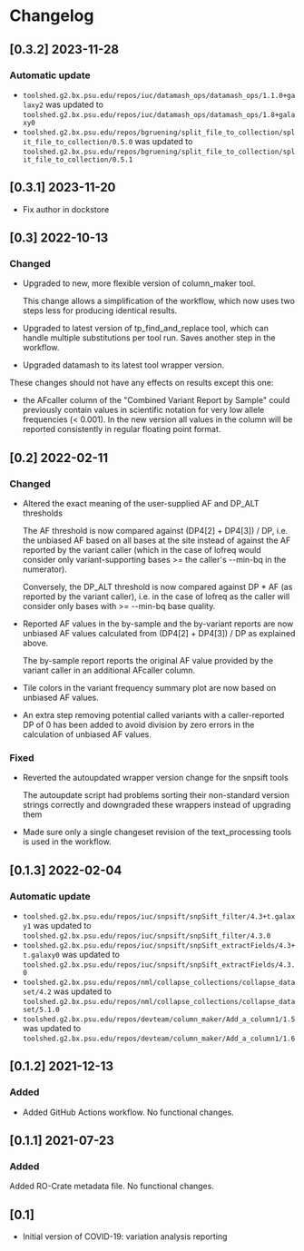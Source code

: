 # Changelog

## [0.3.2] 2023-11-28

### Automatic update
- `toolshed.g2.bx.psu.edu/repos/iuc/datamash_ops/datamash_ops/1.1.0+galaxy2` was updated to `toolshed.g2.bx.psu.edu/repos/iuc/datamash_ops/datamash_ops/1.8+galaxy0`
- `toolshed.g2.bx.psu.edu/repos/bgruening/split_file_to_collection/split_file_to_collection/0.5.0` was updated to `toolshed.g2.bx.psu.edu/repos/bgruening/split_file_to_collection/split_file_to_collection/0.5.1`

## [0.3.1] 2023-11-20

- Fix author in dockstore

## [0.3] 2022-10-13

### Changed

- Upgraded to new, more flexible version of column_maker tool.

  This change allows a simplification of the workflow, which now uses two
  steps less for producing identical results.

- Upgraded to latest version of tp_find_and_replace tool, which can handle
  multiple substitutions per tool run. Saves another step in the workflow.

- Upgraded datamash to its latest tool wrapper version.

These changes should not have any effects on results except this one:

- the AFcaller column of the "Combined Variant Report by Sample" could
  previously contain values in scientific notation for very low allele
  frequencies (< 0.001). In the new version all values in the column will be
  reported consistently in regular floating point format.

## [0.2] 2022-02-11

### Changed

- Altered the exact meaning of the user-supplied AF and DP_ALT thresholds

  The AF threshold is now compared against (DP4[2] + DP4[3]) / DP, i.e. the
  unbiased AF based on all bases at the site instead of against the AF reported
  by the variant caller (which in the case of lofreq would consider only
  variant-supporting bases >= the caller's --min-bq in the numerator).

  Conversely, the DP_ALT threshold is now compared against DP * AF (as reported
  by the variant caller), i.e. in the case of lofreq as the caller will
  consider only bases with >= --min-bq base quality.

- Reported AF values in the by-sample and the by-variant reports are now
  unbiased AF values calculated from (DP4[2] + DP4[3]) / DP as explained above.

  The by-sample report reports the original AF value provided by the variant
  caller in an additional AFcaller column.

- Tile colors in the variant frequency summary plot are now based on unbiased
  AF values.

- An extra step removing potential called variants with a caller-reported
  DP of 0 has been added to avoid division by zero errors in the calculation
  of unbiased AF values.

### Fixed

- Reverted the autoupdated wrapper version change for the snpsift tools

  The autoupdate script had problems sorting their non-standard version strings
  correctly and downgraded these wrappers instead of upgrading them

- Made sure only a single changeset revision of the text_processing tools is
  used in the workflow.

## [0.1.3] 2022-02-04

### Automatic update
- `toolshed.g2.bx.psu.edu/repos/iuc/snpsift/snpSift_filter/4.3+t.galaxy1` was updated to `toolshed.g2.bx.psu.edu/repos/iuc/snpsift/snpSift_filter/4.3.0`
- `toolshed.g2.bx.psu.edu/repos/iuc/snpsift/snpSift_extractFields/4.3+t.galaxy0` was updated to `toolshed.g2.bx.psu.edu/repos/iuc/snpsift/snpSift_extractFields/4.3.0`
- `toolshed.g2.bx.psu.edu/repos/nml/collapse_collections/collapse_dataset/4.2` was updated to `toolshed.g2.bx.psu.edu/repos/nml/collapse_collections/collapse_dataset/5.1.0`
- `toolshed.g2.bx.psu.edu/repos/devteam/column_maker/Add_a_column1/1.5` was updated to `toolshed.g2.bx.psu.edu/repos/devteam/column_maker/Add_a_column1/1.6`

## [0.1.2] 2021-12-13

### Added
- Added GitHub Actions workflow. No functional changes.

## [0.1.1] 2021-07-23

### Added

Added RO-Crate metadata file. No functional changes.

## [0.1]

- Initial version of COVID-19: variation analysis reporting
